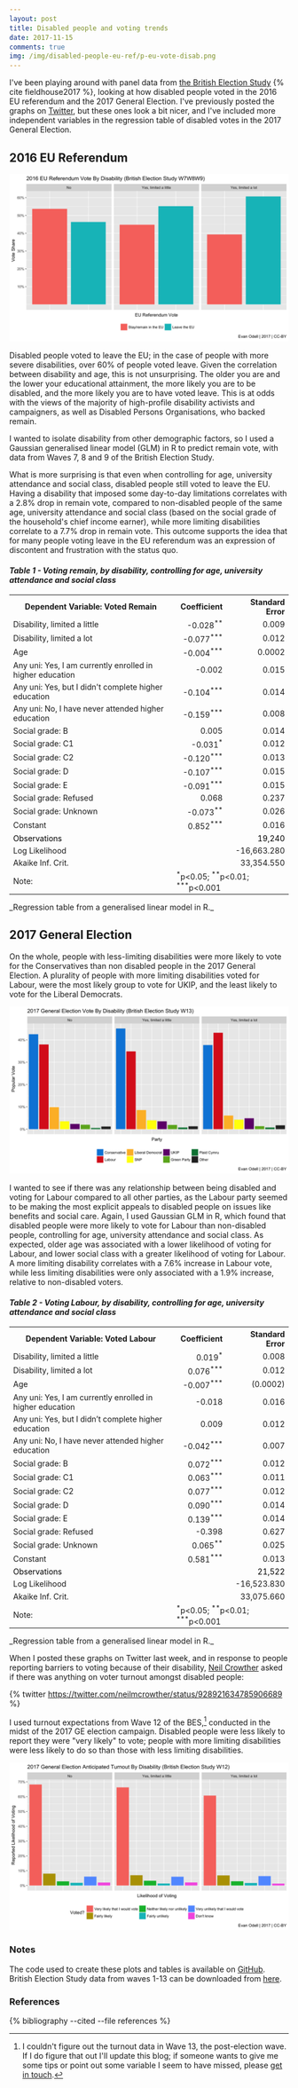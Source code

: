 ```yaml
---
layout: post
title: Disabled people and voting trends
date: 2017-11-15
comments: true
img: /img/disabled-people-eu-ref/p-eu-vote-disab.png
---
```


I've been playing around with panel data from [the British Election Study](http://www.britishelectionstudy.com/data-object/british-election-study-combined-wave-1-13-internet-panel/) {% cite fieldhouse2017 %}, looking at how disabled people voted in the 2016 EU referendum and the 2017 General Election. I've previously posted the graphs on [Twitter](https://twitter.com/evanodell/status/928748930472513538), but these ones look a bit nicer, and I've included more independent variables in the regression table of disabled votes in the 2017 General Election.

## 2016 EU Referendum

<div class= "chart"><img src="/img/disabled-people-eu-ref/p-eu-vote-disab.png" alt=""></div>

Disabled people voted to leave the EU; in the case of people with more severe disabilities, over 60% of people voted leave. Given the correlation between disability and age, this is not unsurprising. The older you are and the lower your educational attainment, the more likely you are to be disabled, and the more likely you are to have voted leave. This is at odds with the views of the majority of high-profile disability activists and campaigners, as well as Disabled Persons Organisations, who backed remain.

I wanted to isolate disability from other demographic factors, so I used a Gaussian generalised linear model (GLM) in R to predict remain vote, with data from Waves 7, 8 and 9 of the British Election Study.

What is more surprising is that even when controlling for age, university attendance and social class, disabled people still voted to leave the EU. Having a disability that imposed some day-to-day limitations correlates with a 2.8% drop in remain vote, compared to non-disabled people of the same age, university attendance and social class (based on the social grade of the household's chief income earner), while more limiting disabilities correlate to a 7.7% drop in remain vote. This outcome supports the idea that for many people voting leave in the EU referendum was an expression of discontent and frustration with the status quo.


#### _Table 1 - Voting remain, by disability, controlling for age, university attendance and social class_
<table>
  <tr>
    <th>Dependent Variable: Voted Remain</th>
    <th style="text-align:right;">Coefficient</th>
    <th style="text-align:right;">Standard Error</th>
  </tr>
  <tr>
    <td>Disability, limited a little</td>
    <td style="text-align:right;">-0.028<sup>**</sup> </td>
    <td style="text-align:right;">0.009</td>
  </tr>
  <tr>
    <td>Disability, limited a lot</td>
    <td style="text-align:right;">-0.077<sup>***</sup></td>
    <td style="text-align:right;">0.012</td>
  </tr>
  <tr>
    <td>Age</td>
    <td style="text-align:right;">-0.004<sup>***</sup></td>
    <td style="text-align:right;">0.0002</td>
  </tr>
  <tr>
    <td>Any uni: Yes, I am currently enrolled in higher education</td>
    <td style="text-align:right;">-0.002</td>
    <td style="text-align:right;">0.015</td>
  </tr>
  <tr>
    <td>Any uni: Yes, but I didn't complete higher education</td>
    <td style="text-align:right;">-0.104<sup>***</sup></td>
    <td style="text-align:right;">0.014</td>
  </tr>
  <tr>
    <td>Any uni: No, I have never attended higher education</td>
    <td style="text-align:right;">-0.159<sup>***</sup></td>
    <td style="text-align:right;">0.008</td>
  </tr>
  <tr>
    <td>Social grade: B</td>
    <td style="text-align:right;">0.005</td>
    <td style="text-align:right;">0.014</td>
  </tr>
  <tr>
    <td>Social grade: C1</td>
    <td style="text-align:right;">-0.031<sup>*</sup></td>
    <td style="text-align:right;">0.012</td>
  </tr>
  <tr>
    <td>Social grade: C2</td>
    <td style="text-align:right;">-0.120<sup>***</sup></td>
    <td style="text-align:right;">0.013</td>
  </tr>
  <tr>
    <td>Social grade: D</td>
    <td style="text-align:right;">-0.107<sup>***</sup></td>
    <td style="text-align:right;">0.015</td>
  </tr>
  <tr>
    <td>Social grade: E</td>
    <td style="text-align:right;">-0.091<sup>***</sup></td>
    <td style="text-align:right;">0.015</td>
  </tr>
  <tr>
    <td>Social grade: Refused</td>
    <td style="text-align:right;">0.068</td>
    <td style="text-align:right;">0.237</td>
  </tr>
  <tr>
    <td>Social grade: Unknown</td>
    <td style="text-align:right;">-0.073<sup>**</sup></td>
    <td style="text-align:right;">0.026</td>
  </tr>
  <tr>
    <td>Constant</td>
    <td style="text-align:right;">0.852<sup>***</sup></td>
    <td style="text-align:right;">0.016</td>
  </tr>
  <tr style="border-top-width: 3px; color: black;">
    <td>Observations</td>
    <td style="text-align:right;" colspan="2">19,240</td>
  </tr>
  <tr>
    <td>Log Likelihood</td>
    <td style="text-align:right;" colspan="2">-16,663.280</td>
  </tr>
  <tr>
    <td>Akaike Inf. Crit.</td>
    <td style="text-align:right;" colspan="2">33,354.550</td>
  </tr>
  <tr>
    <td>Note:</td>
    <td colspan="2"><sup>*</sup>p&lt;0.05; <sup>**</sup>p&lt;0.01; <sup>***</sup>p&lt;0.001</td>
  </tr>
</table>
_Regression table from a generalised linear model in R._


## 2017 General Election

On the whole, people with less-limiting disabilities were more likely to vote for the Conservatives than non disabled people in the 2017 General Election. A plurality of people with more limiting disabilities voted for Labour, were the most likely group to vote for UKIP, and the least likely to vote for the Liberal Democrats.

<div class= "chart"><img src="/img/disabled-people-eu-ref/p-vote-disab-2017.png" alt=""></div>

I wanted to see if there was any relationship between being disabled and voting for Labour compared to all other parties, as the Labour party seemed to be making the most explicit appeals to disabled people on issues like benefits and social care. Again, I used Gaussian GLM in R, which found that disabled people were more likely to vote for Labour than non-disabled people, controlling for age, university attendance and social class. As expected, older age was associated with a lower likelihood of voting for Labour, and lower social class with a greater likelihood of voting for Labour. A more limiting disability correlates with a 7.6% increase in Labour vote, while less limiting disabilities were only associated with a 1.9% increase, relative to non-disabled voters.

#### _Table 2 - Voting Labour, by disability, controlling for age, university attendance and social class_
<table>
<tr>
  <th>Dependent Variable: Voted Labour</th>
  <th style="text-align:right;">Coefficient</th>
  <th style="text-align:right;">Standard Error</th>
</tr>
<tr>
  <td>Disability, limited a little</td>
  <td style="text-align:right">0.019<sup>*</sup></td>
  <td style="text-align:right">0.008</td>
</tr>
<tr>
  <td>Disability, limited a lot</td>
  <td style="text-align:right">0.076<sup>***</sup></td>
  <td style="text-align:right">0.012</td>
</tr>
<tr>
  <td>Age</td>
  <td style="text-align:right">-0.007<sup>***</sup></td>
  <td style="text-align:right">(0.0002)</td>
</tr>
<tr>
  <td>Any uni: Yes, I am currently enrolled in higher education</td>
  <td style="text-align:right">-0.018</td>
  <td style="text-align:right">0.016</td>
</tr>
<tr>
  <td>Any uni: Yes, but I didn’t complete higher education</td>
  <td style="text-align:right">0.009</td>
  <td style="text-align:right">0.012</td>
</tr>
<tr>
  <td>Any uni: No, I have never attended higher education</td>
  <td style="text-align:right">-0.042<sup>***</sup></td>
  <td style="text-align:right">0.007</td>
</tr>
<tr>
  <td>Social grade: B</td>
  <td style="text-align:right">0.072<sup>***</sup></td>
  <td style="text-align:right">0.012</td>
</tr>
<tr>
  <td>Social grade: C1</td>
  <td style="text-align:right">0.063<sup>***</sup></td>
  <td style="text-align:right">0.011</td>
</tr>
<tr>
  <td>Social grade: C2</td>
  <td style="text-align:right">0.077<sup>***</sup></td>
  <td style="text-align:right">0.012</td>
</tr>
<tr>
  <td>Social grade: D</td>
  <td style="text-align:right">0.090<sup>***</sup></td>
  <td style="text-align:right">0.014</td>
</tr>
<tr>
  <td>Social grade: E</td>
  <td style="text-align:right">0.139<sup>***</sup></td>
  <td style="text-align:right">0.014</td>
</tr>
<tr>
  <td>Social grade: Refused</td>
  <td style="text-align:right">-0.398</td>
  <td style="text-align:right">0.627</td>
</tr>
<tr>
  <td>Social grade: Unknown</td>
  <td style="text-align:right">0.065<sup>**</sup></td>
  <td style="text-align:right">0.025</td>
</tr>
<tr>
  <td>Constant</td>
  <td style="text-align:right">0.581<sup>***</sup></td>
  <td style="text-align:right">0.013</td>
</tr>
<tr style="border-top-width: 3px; color: black;">
  <td>Observations</td>
  <td style="text-align:right;" colspan="2">21,522</td>
</tr>
<tr>
  <td>Log Likelihood</td>
  <td style="text-align:right;" colspan="2">-16,523.830</td>
</tr>
<tr>
  <td>Akaike Inf. Crit.</td>
  <td style="text-align:right;" colspan="2">33,075.660</td>
</tr>
<tr>
  <td>Note:</td>
  <td colspan="2"><sup>*</sup>p&lt;0.05; <sup>**</sup>p&lt;0.01; <sup>***</sup>p&lt;0.001</td>
</tr>
</table>
_Regression table from a generalised linear model in R._

When I posted these graphs on Twitter last week, and in response to people reporting barriers to voting because of their disability, [Neil Crowther](https://makingrightsmakesense.wordpress.com/) asked if there was anything on voter turnout amongst disabled people:

{% twitter https://twitter.com/neilmcrowther/status/928921634785906689 %}

I used turnout expectations from Wave 12 of the BES,[^1] conducted in the midst of the 2017 GE election campaign. Disabled people were less likely to report they were "very likely" to vote; people with more limiting disabilities were less likely to do so than those with less limiting disabilities.

<div class= "chart"><img src="/img/disabled-people-eu-ref/p-turnout-disab-2017.png" alt=""></div>

### Notes

The code used to create these plots and tables is available on [GitHub](https://github.com/evanodell/disability-voting). British Election Study data from waves 1-13 can be downloaded from [here](http://www.britishelectionstudy.com/data-object/british-election-study-combined-wave-1-13-internet-panel/).


### References

{% bibliography --cited --file references %}




[^1]: I couldn't figure out the turnout data in Wave 13, the post-election wave. If I do figure that out I'll update this blog; if someone wants to give me some tips or point out some variable I seem to have missed, please [get in touch](mailto:evanodell91@gmail.com).

